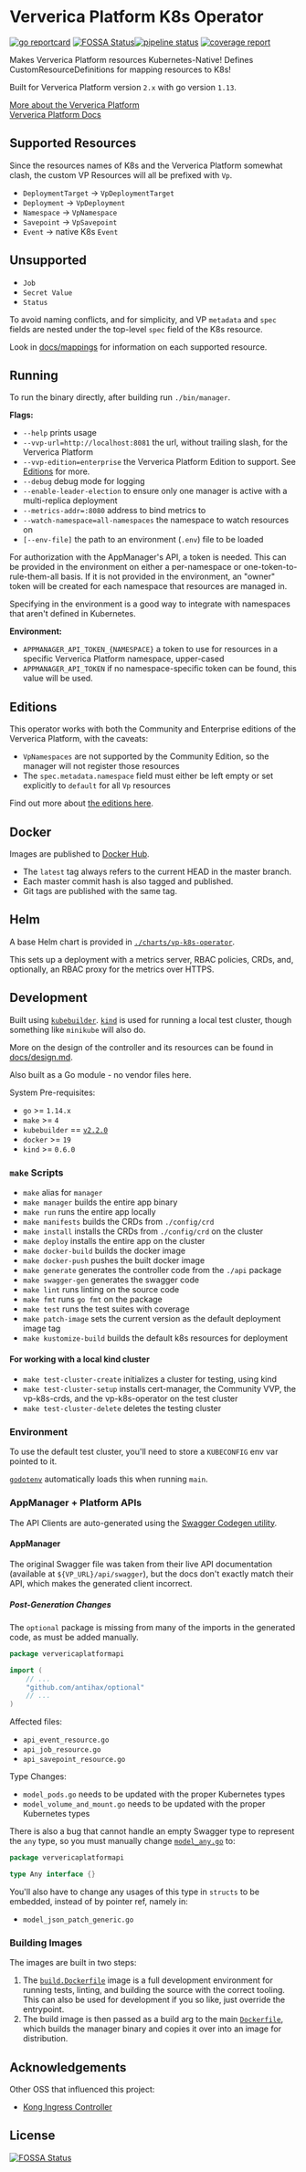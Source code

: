 # Ververica Platform K8s Operator

[![go reportcard](https://goreportcard.com/badge/github.com/fintechstudios/ververica-platform-k8s-operator)](https://goreportcard.com/report/github.com/fintechstudios/ververica-platform-k8s-operator)
[![FOSSA Status](https://app.fossa.io/api/projects/custom%2B12442%2Fgit%40github.com%3Afintechstudios%2Fververica-platform-k8s-operator.git.svg?type=shield)](https://app.fossa.io/projects/custom%2B12442%2Fgit%40github.com%3Afintechstudios%2Fververica-platform-k8s-operator.git?ref=badge_shield)[![pipeline status](https://gitlab.com/fintechstudios/ververica-platform-k8s-operator/badges/master/pipeline.svg)](https://gitlab.com/fintechstudios/ververica-platform-k8s-operator/commits/master)
[![coverage report](https://gitlab.com/fintechstudios/ververica-platform-k8s-operator/badges/master/coverage.svg)](https://gitlab.com/fintechstudios/ververica-platform-k8s-operator/commits/master)

Makes Ververica Platform resources Kubernetes-Native! Defines CustomResourceDefinitions
for mapping resources to K8s!

Built for Ververica Platform version `2.x` with go version `1.13`.

[More about the Ververica Platform](https://www.ververica.com/platform-overview)  
[Ververica Platform Docs](https://docs.ververica.com/)

## Supported Resources

Since the resources names of K8s and the Ververica Platform somewhat clash, the 
custom VP Resources will all be prefixed with `Vp`.

* `DeploymentTarget` -> `VpDeploymentTarget`
* `Deployment` -> `VpDeployment`
* `Namespace` -> `VpNamespace`
* `Savepoint` -> `VpSavepoint`
* `Event` -> native K8s `Event`

## Unsupported

* `Job`
* `Secret Value`
* `Status`

To avoid naming conflicts, and for simplicity, and VP `metadata` and `spec` fields
are nested under the top-level `spec` field of the K8s resource.

Look in [docs/mappings](./docs/mappings) for information on each supported resource.

## Running

To run the binary directly, after building run `./bin/manager`.

**Flags:**
* `--help` prints usage
* `--vvp-url=http://localhost:8081` the url, without trailing slash, for the Ververica Platform
* `--vvp-edition=enterprise` the Ververica Platform Edition to support. See [Editions](#Editions) for more.
* `--debug` debug mode for logging
* `--enable-leader-election` to ensure only one manager is active with a multi-replica deployment
* `--metrics-addr=:8080` address to bind metrics to 
* `--watch-namespace=all-namespaces` the namespace to watch resources on
* `[--env-file]` the path to an environment (`.env`) file to be loaded

For authorization with the AppManager's API, a token is needed. This can be provided in the environment on either a
per-namespace or one-token-to-rule-them-all basis. If it is not provided in the environment, an "owner" token will be created
for each namespace that resources are managed in.

Specifying in the environment is a good way to integrate with namespaces that aren't defined in Kubernetes.

**Environment:**
* `APPMANAGER_API_TOKEN_{NAMESPACE}` a token to use for resources in a specific Ververica Platform namespace, upper-cased
* `APPMANAGER_API_TOKEN` if no namespace-specific token can be found, this value will be used. 

## Editions

This operator works with both the Community and Enterprise editions of the Ververica Platform, with the caveats:
* `VpNamespaces` are not supported by the Community Edition, so the manager will not register those resources
* The `spec.metadata.namespace` field must either be left empty or set explicitly to `default` for all `Vp` resources

Find out more about [the editions here](https://www.ververica.com/getting-started).

## Docker

Images are published to [Docker Hub](https://hub.docker.com/r/fintechstudios/ververica-platform-k8s-operator).
*  The `latest` tag always refers to the current HEAD in the master branch.
* Each master commit hash is also tagged and published.
* Git tags are published with the same tag. 

## Helm

A base Helm chart is provided in [`./charts/vp-k8s-operator`](charts/vp-k8s-operator).

This sets up a deployment with a metrics server, RBAC policies, CRDs, and, optionally, an RBAC proxy for the metrics over HTTPS.

## Development

Built using [`kubebuilder`](https://github.com/kubernetes-sigs/kubebuilder).
[`kind`](https://github.com/kubernetes-sigs/kind) is used for running a local test cluster,
though something like `minikube` will also do.  

More on the design of the controller and its resources can be found
in [docs/design.md](./docs/design.md).

Also built as a Go module - no vendor files here.

System Pre-requisites:
- `go` >= `1.14.x`
- `make` >= `4`
- `kubebuilder` == [`v2.2.0`](https://github.com/kubernetes-sigs/kubebuilder/releases/tag/v2.2.0)
- `docker` >= `19`
- `kind` >= `0.6.0`

### `make` Scripts

- `make` alias for `manager`
- `make manager` builds the entire app binary
- `make run` runs the entire app locally
- `make manifests` builds the CRDs from `./config/crd`
- `make install` installs the CRDs from `./config/crd` on the cluster
- `make deploy` installs the entire app on the cluster
- `make docker-build` builds the docker image
- `make docker-push` pushes the built docker image
- `make generate` generates the controller code from the `./api` package
- `make swagger-gen` generates the swagger code
- `make lint` runs linting on the source code
- `make fmt` runs `go fmt` on the package
- `make test` runs the test suites with coverage
- `make patch-image` sets the current version as the default deployment image tag
- `make kustomize-build` builds the default k8s resources for deployment

#### For working with a local kind cluster

- `make test-cluster-create` initializes a cluster for testing, using kind
- `make test-cluster-setup` installs cert-manager, the Community VVP, the vp-k8s-crds, and the vp-k8s-operator on the test cluster
- `make test-cluster-delete` deletes the testing cluster

### Environment

To use the default test cluster, you'll need to store a `KUBECONFIG` env var pointed to it.

[`godotenv`](https://github.com/joho/godotenv) automatically loads this when running `main`.

### AppManager + Platform APIs

The API Clients are auto-generated using the [Swagger Codegen utility](https://github.com/swagger-api/swagger-codegen.git).

#### AppManager

The original Swagger file was taken from their live API documentation (available at `${VP_URL}/api/swagger`),
but the docs don't exactly match their API, which makes the generated client incorrect.

##### Post-Generation Changes

The `optional` package is missing from many of the imports in the generated code, as must be added manually.

```go
package ververicaplatformapi

import (
	// ...
    "github.com/antihax/optional"
    // ...
)
```

Affected files:
- `api_event_resource.go`
- `api_job_resource.go`
- `api_savepoint_resource.go`


Type Changes:
* `model_pods.go` needs to be updated with the proper Kubernetes types
* `model_volume_and_mount.go` needs to be updated with the proper Kubernetes types


There is also a bug that cannot handle an empty Swagger type to represent the `any` type, so
you must manually change [`model_any.go`](pkg/vvp/appmanager-api/model_any.go) to:

```go
package ververicaplatformapi

type Any interface {}
```

You'll also have to change any usages of this type in `structs` to be embedded, instead of by pointer ref, namely in:
- `model_json_patch_generic.go`


### Building Images

The images are built in two steps:
1. The [`build.Dockerfile`](build.Dockerfile) image is a full development environment for running tests, linting,
and building the source with the correct tooling. This can also be used for development if you so like,
just override the entrypoint.
2. The build image is then passed as a build arg to the main [`Dockerfile`](./Dockerfile), which builds
the manager binary and copies it over into an image for distribution.


## Acknowledgements

Other OSS that influenced this project:
* [Kong Ingress Controller](https://github.com/Kong/kubernetes-ingress-controller)


## License
[![FOSSA Status](https://app.fossa.io/api/projects/custom%2B12442%2Fgit%40github.com%3Afintechstudios%2Fververica-platform-k8s-operator.git.svg?type=large)](https://app.fossa.io/projects/custom%2B12442%2Fgit%40github.com%3Afintechstudios%2Fververica-platform-k8s-operator.git?ref=badge_large)
